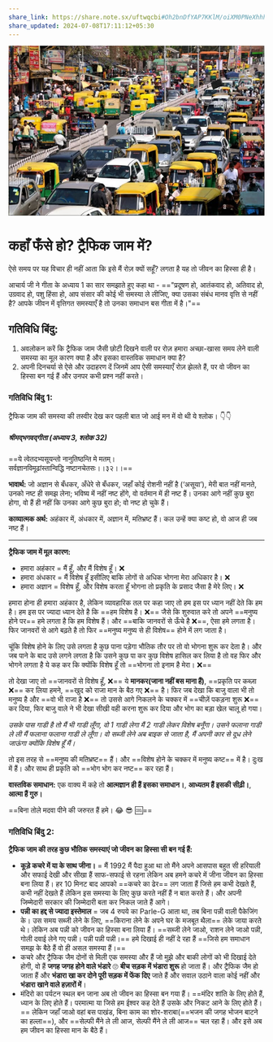 ```yaml
---
share_link: https://share.note.sx/uftwqcbi#Oh2bnDfYAP7KKlM/oiXM0PNeXhhhQwLef3vyh+cVkGo
share_updated: 2024-07-08T17:11:12+05:30
---
```


![Traffic Jam Activity|900](Assets/traffic-jam-activity.png)

# **कहाँ फँसे हो? ट्रैफिक जाम में?**

ऐसे समय पर यह विचार ही नहीं आता कि इसे मैं रोज़ क्यों सहूँ? लगता है यह तो जीवन का हिस्सा ही है।

आचार्य जी ने गीता के अध्याय 1 का सार समझाते हुए कहा था - =="प्रदूषण हो, आतंकवाद हो, अतिवाद हो, उग्रवाद हो, पशु हिंसा हो, आप संसार की कोई भी समस्या ले लीजिए, क्या उसका संबंध मानव वृत्ति से नहीं है? आपके जीवन में वृत्तिगत समस्याएँ है तो उनका समाधान बस गीता में है।"==

## गतिविधि बिंदु:

1. अवलोकन करें कि ट्रैफिक जाम जैसी छोटी दिखने वाली पर रोज़ हमारा अच्छा-खासा समय लेने वाली समस्या का मूल कारण क्या है और इसका वास्तविक समाधान क्या है?
2. अपनी दिनचर्या से ऐसे और उदाहरण दें जिनमें आप ऐसी समस्याएँ रोज़ झेलते हैं, पर वो जीवन का हिस्सा बन गई हैं और उनपर कभी प्रश्न नहीं करते।

### गतिविधि बिंदु 1:

ट्रैफिक जाम की समस्या की तस्वीर देख कर पहली बात जो आई मन में वो थी ये श्लोक। 👇👇

##### **श्रीमद्भगवद्गीता (अध्याय 3, श्लोक 32)**

==ये त्वेतदभ्यसूयन्तो नानुतिष्ठन्ति मे मतम्।\
सर्वज्ञानविमूढांस्तान्विद्धि नष्टानचेतसः।।३२।।==

**भावार्थ:** जो अज्ञान से बँधकर, अँधेरे से बँधकर, जहाँ कोई रोशनी नहीं है (‘असूया’), मेरी बात नहीं मानते, उनको नष्ट ही समझ लेना; भविष्य में नहीं नष्ट होंगे, वो वर्तमान में ही नष्ट हैं। उनका आगे नहीं कुछ बुरा होगा, वो हैं ही नहीं कि उनका आगे कुछ बुरा हो; वो नष्ट हो चुके हैं।

**काव्यात्मक अर्थ:** अहंकार में, अंधकार में, अज्ञान में, मतिभ्रष्ट हैं। कल उन्हें क्या कष्ट हो, वो आज ही जब नष्ट हैं।

---

**ट्रैफिक जाम में मूल कारण:**

- हमारा अहंकार = मैं हूँ, और मैं विशेष हूँ। ❌
- हमारा अंधकार = मैं विशेष हूँ इसीलिए बाकि लोगों से अधिक भोगना मेरा अधिकार है। ❌
- हमारा अज्ञान = विशेष हूँ, और विशेष करता हूँ भोगना तो प्रकृति के प्रसाद जैसा है मेरे लिए। ❌

हमारा होना ही हमारा अहंकार है, लेकिन व्यावहारिक तल पर कहा जाए तो हम इस पर ध्यान नहीं देते कि हम है। हम इस पर ज्यादा ध्यान देते है कि ==हम विशेष है। ❌== जैसे कि शुरुवात करे तो अपने ==मनुष्य होने पर== हमे लगता है कि हम विशेष हैं। और ==बाकि जानवरों से ऊँचे है ❌==, ऐसा हमे लगता है। फिर जानवरों से आगे बढ़ते है तो फिर ==मनुष्य मनुष्य से ही विशेष== होने में लग जाता है।

चूंकि विशेष होने के लिए उसे लगता है कुछ पाना पड़ेगा भौतिक तौर पर तो वो भोगना शुरू कर देता है। और जब पाने के बाद उसे लगने लगता है कि उसने कुछ पा कर कुछ विशेष हासिल कर लिया है तो वह फिर और भोगने लगता है ये कह कर कि क्योंकि विशेष हूँ तो ==भोगना तो इनाम है मेरा। ❌==

तो देखा जाए तो ==जानवरों से विशेष हूँ, ❌== ये **मानकर(जाना नहीं बस माना हैं)**, ==प्रकृति पर कब्ज़ा ❌== कर लिया हमने, ==खुद को राजा मान के बैठ गए ❌== है। फिर जब देखा कि बाजु वाला भी तो मनुष्य है और ==वो भी राजा है ❌== तो उससे आगे निकलने के चक्कर में ==चीज़ें पकड़ना शुरू ❌== कर दिया, फिर बाजु वाले ने भी देखा सीखी वही करना शुरू कर दिया और भोग का बड़ा खेल चालू हो गया।

_उसके पास गाडी है तो मैं भी गाडी लूँगा, वो 1 गाडी लेगा मैं 2 गाडी लेकर विशेष बनूँगा। उसने फलाना गाडी ले ली मैं फलाना फलाना गाडी ले लूँगा। वो सब्जी लेने अब बाइक से जाता है, मैं अपनी कार से दूध लेने जाऊंगा क्योंकि विशेष हूँ मैं।_

तो इस तरह से ==मनुष्य की मतिभ्रष्ट== हैं। और ==विशेष होने के चक्कर में मनुष्य कष्ट== में है। दुःख में हैं। और साथ ही प्रकृति को ==भोग भोग कर नष्ट== कर रहा हैं।

**वास्तविक समाधान:** एक वाक्य में कहे तो **आत्मज्ञान ही हैं इसका समाधान।**, **आध्यतम हैं इसकी सीढ़ी।**, **आत्मा हैं गुरु।**

==बिना तोले मदवा पीने की जरुरत हैं हमे। 😂 😎 🆒==

### गतिविधि बिंदु 2:

**ट्रैफिक जाम की तरह कुछ भौतिक समस्याएं जो जीवन का हिस्सा सी बन गई हैं:**

- **कूड़े कचरे में या के साथ जीना।** = मैं 1992 मैं पैदा हुआ था तो मैंने अपने आसपास बहुत सी हरियाली और सफाई देखी और सीखा हैं साफ-सफाई से रहना लेकिन अब हमने कचरे में जीना जीवन का हिस्सा बना लिया हैं। हर 10 मिनट बाद आपको ==कचरे का ढेर== लग जाता हैं जिसे हम कभी देखते हैं, कभी नहीं देखते हैं लेकिन इस समस्या के लिए कुछ करते नहीं हैं न बात करते हैं। और अपनी जिम्मेदारी सरकार की जिम्मेदारी बता कर निकल जाते हैं आगे।
- **पन्नी का हद्द से ज्यादा इस्तेमाल** = जब 4 रुपये का Parle-G आता था, तब बिना पन्नी वाली पैकेजिंग के। उस समय सब्जी लेने के लिए, ==किराना लेने के अपने घर के मजबूत थैला== लेके जाया करते थे। लेकिन अब पन्नी को जीवन का हिस्सा बना लिया हैं। ==सब्जी लेने जाओ, राशन लेने जाओ पन्नी, गोली दवाई लेने गए पन्नी। पन्नी पन्नी पन्नी।== हमे दिखाई ही नहीं दे रहा हैं ==जिसे हम समाधान समझ के बैठे हैं वो ही असल समस्या हैं।==
- कचरे और ट्रैफिक जैम दोनों से मिली एक समस्या और हैं जो मुझे और बाकी लोगों को भी दिखाई देते होगी, वो हैं **जगह जगह होने वाले भंडारे** 🙄 **बीच सड़क में भंडारा शुरू** हो जाता हैं। और ट्रैफिक जैम हो जाता हैं और **भंडारा खा कर दोने पूरी सड़क में फेंक दिए** जाते हैं और सवाल उठाने वाला कोई नहीं और **भंडारा खाने वाले हज़ारों में**।
- मंदिरो का पर्यटन स्थल बन जाना अब तो जीवन का हिस्सा बन गया हैं। ==मंदिर शांति के लिए होते हैं, ध्यान के लिए होते हैं। परमात्मा या जिसे हम ईश्वर कह देते हैं उसके और निकट आने के लिए होते हैं।== लेकिन जहाँ जाओ वहां बस पाखंड, बिना काम का शोर-शराबा(==भजन की जगह भोजन बाटने का हल्ला==), और ==सेल्फी मैंने ले ली आज, सेल्फी मैंने ले ली आज== चल रहा हैं। और इसे अब हम जीवन का हिस्सा मान के बैठे हैं।
